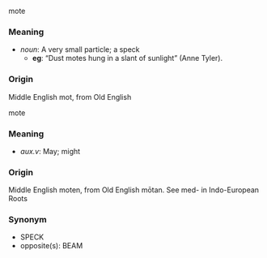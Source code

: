 mote
### Meaning
+ _noun_: A very small particle; a speck
    + __eg__: “Dust motes hung in a slant of sunlight” (Anne Tyler).

### Origin

Middle English mot, from Old English

mote
### Meaning
+ _aux.v_: May; might

### Origin

Middle English moten, from Old English mōtan. See med- in Indo-European Roots

### Synonym

+ SPECK
+ opposite(s): BEAM


